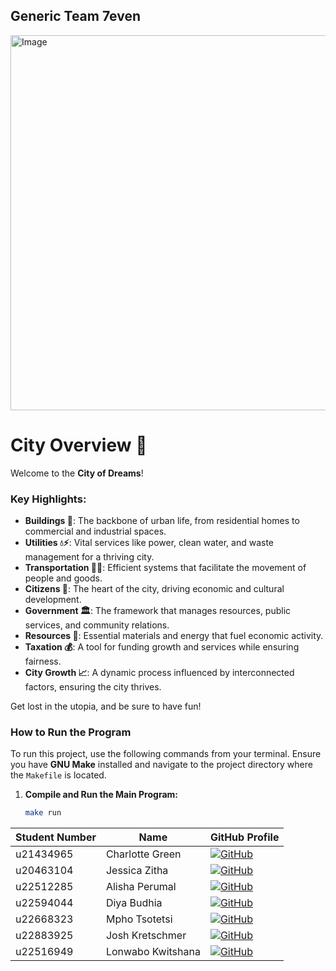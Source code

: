 ## Generic Team 7even

<img src="https://github.com/user-attachments/assets/2f88c40e-ae6a-425b-9943-1742cbf2dcd9" alt="Image" width="600" />

# City Overview 🌆

Welcome to the **City of Dreams**! 

### Key Highlights:

- **Buildings 🏢**: The backbone of urban life, from residential homes to commercial and industrial spaces.
- **Utilities 💧⚡**: Vital services like power, clean water, and waste management for a thriving city.
- **Transportation 🚗🚌**: Efficient systems that facilitate the movement of people and goods.
- **Citizens 👥**: The heart of the city, driving economic and cultural development.
- **Government 🏛️**: The framework that manages resources, public services, and community relations.
- **Resources 🌱**: Essential materials and energy that fuel economic activity.
- **Taxation 💰**: A tool for funding growth and services while ensuring fairness.
- **City Growth 📈**: A dynamic process influenced by interconnected factors, ensuring the city thrives.

Get lost in the utopia, and be sure to have fun!

### How to Run the Program

To run this project, use the following commands from your terminal. Ensure you have **GNU Make** installed and navigate to the project directory where the `Makefile` is located.

1. **Compile and Run the Main Program:**
   ```bash
   make run

| Student Number | Name               | GitHub Profile                              |
|----------------|--------------------|---------------------------------------------|
| u21434965      | Charlotte Green     | [![GitHub](https://img.shields.io/badge/GitHub-000?logo=github&logoColor=white)](https://github.com/charlotte-lauren)  |
| u20463104      | Jessica Zitha       | [![GitHub](https://img.shields.io/badge/GitHub-000?logo=github&logoColor=white)](https://github.com/u20463104)         |
| u22512285      | Alisha Perumal      | [![GitHub](https://img.shields.io/badge/GitHub-000?logo=github&logoColor=white)](https://github.com/alishaperumal)      |
| u22594044      | Diya Budhia         | [![GitHub](https://img.shields.io/badge/GitHub-000?logo=github&logoColor=white)](https://github.com/diyaxbudhia)       |
| u22668323      | Mpho Tsotetsi       | [![GitHub](https://img.shields.io/badge/GitHub-000?logo=github&logoColor=white)](https://github.com/u22668323)         |
| u22883925      | Josh Kretschmer     | [![GitHub](https://img.shields.io/badge/GitHub-000?logo=github&logoColor=white)](https://github.com/JoshKretschmer)    |
| u22516949      | Lonwabo Kwitshana   | [![GitHub](https://img.shields.io/badge/GitHub-000?logo=github&logoColor=white)](https://github.com/7onwabo)           |
